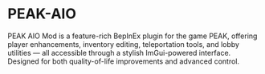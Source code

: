 # PEAK-AIO
PEAK AIO Mod is a feature-rich BepInEx plugin for the game PEAK, offering player enhancements, inventory editing, teleportation tools, and lobby utilities — all accessible through a stylish ImGui-powered interface. Designed for both quality-of-life improvements and advanced control.
